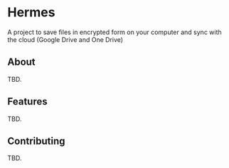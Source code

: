 # Hermes

A project to save files in encrypted form on your computer and sync with the cloud (Google Drive and One Drive)

## About

TBD.

## Features

TBD.

## Contributing

TBD.
